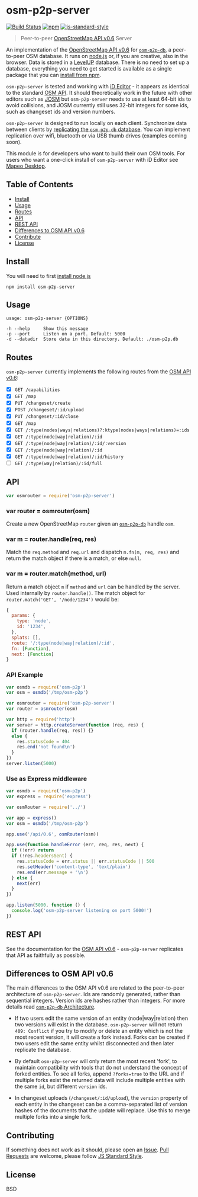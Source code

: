 # osm-p2p-server

[![Build Status](https://img.shields.io/travis/digidem/osm-p2p-server.svg)](https://travis-ci.org/digidem/osm-p2p-server)
[![npm](https://img.shields.io/npm/v/osm-p2p-server.svg)](https://www.npmjs.com/package/osm-p2p-server)
[![js-standard-style](https://img.shields.io/badge/code%20style-standard-brightgreen.svg?maxAge=2592000)](http://standardjs.com/)

> Peer-to-peer [OpenStreetMap API v0.6][1] Server

[1]: http://wiki.openstreetmap.org/wiki/API_v0.6

An implementation of the [OpenStreetMap API v0.6][1] for [`osm-p2p-db`](https://www.npmjs.com/package/osm-p2p-db), a peer-to-peer OSM database. It runs on [node.js](https://nodejs.org/) or, if you are creative, also in the browser. Data is stored in a [LevelUP](https://github.com/Level/levelup) database. There is no need to set up a database, everything you need to get started is available as a single package that you can [install from npm](#install).

`osm-p2p-server` is tested and working with [iD Editor](https://github.com/openstreetmap/iD) - it appears as identical to the standard [OSM API][1]. It should theoretically work in the future with other editors such as [JOSM](https://josm.openstreetmap.de) but `osm-p2p-server` needs to use at least 64-bit ids to avoid collisions, and JOSM currently still uses 32-bit integers for some ids, such as changeset ids and version numbers.

`osm-p2p-server` is designed to run locally on each client. Synchronize data between clients by [replicating the `osm-p2p-db` database](https://github.com/digidem/osm-p2p-db#replication). You can implement replication over wifi, bluetooth or via USB thumb drives (examples coming soon).

This module is for developers who want to build their own OSM tools. For users who want a one-click install of `osm-p2p-server` with iD Editor see [Mapeo Desktop](https://github.com/digidem/mapeo-desktop).

## Table of Contents

- [Install](#install)
- [Usage](#usage)
- [Routes](#routes)
- [API](#api)
- [REST API](#rest-api)
- [Differences to OSM API v0.6](#differences-to-osm-api-v06)
- [Contribute](#contribute)
- [License](#license)

## Install

You will need to first [install node.js](https://nodejs.org/en/)

```
npm install osm-p2p-server
```

## Usage

```
usage: osm-p2p-server {OPTIONS}

-h --help     Show this message
-p --port     Listen on a port. Default: 5000
-d --datadir  Store data in this directory. Default: ./osm-p2p.db

```

## Routes

`osm-p2p-server` currently implements the following routes from the [OSM API v0.6][1]:

- [x] `GET /capabilities`
- [x] `GET /map`
- [x] `PUT /changeset/create`
- [x] `POST /changeset/:id/upload`
- [x] `PUT /changeset/:id/close`
- [x] `GET /map`
- [x] `GET /:type(nodes|ways|relations)?:ktype(nodes|ways|relations)=:ids`
- [x] `GET /:type(node|way|relation)/:id`
- [x] `GET /:type(node|way|relation)/:id/:version`
- [x] `GET /:type(node|way|relation)/:id`
- [x] `GET /:type(node|way|relation)/:id/history`
- [ ] `GET /:type(way|relation)/:id/full`

## API

``` js
var osmrouter = require('osm-p2p-server')
```

### var router = osmrouter(osm)

Create a new OpenStreetMap `router` given an
[`osm-p2p-db`](https://npmjs.com/package/osm-p2p-db) handle `osm`.

### var m = router.handle(req, res)

Match the `req.method` and `req.url` and dispatch `m.fn(m, req, res)` and return
the match object if there is a match, or else `null`.

### var m = router.match(method, url)

Return a match object `m` if `method` and `url` can be handled by the server.
Used internally by `router.handle()`.
The match object for `router.match('GET', '/node/1234')` would be:

```js
{
  params: {
    type: 'node',
    id: '1234',
  },
  splats: [],
  route: '/:type(node|way|relation)/:id',
  fn: [Function],
  next: [Function]
}
```

### API Example

```js
var osmdb = require('osm-p2p')
var osm = osmdb('/tmp/osm-p2p')

var osmrouter = require('osm-p2p-server')
var router = osmrouter(osm)

var http = require('http')
var server = http.createServer(function (req, res) {
  if (router.handle(req, res)) {}
  else {
    res.statusCode = 404
    res.end('not found\n')
  }
})
server.listen(5000)
```

### Use as Express middleware

```js
var osmdb = require('osm-p2p')
var express = require('express')

var osmRouter = require('../')

var app = express()
var osm = osmdb('/tmp/osm-p2p')

app.use('/api/0.6', osmRouter(osm))

app.use(function handleError (err, req, res, next) {
  if (!err) return
  if (!res.headersSent) {
    res.statusCode = err.status || err.statusCode || 500
    res.setHeader('content-type', 'text/plain')
    res.end(err.message + '\n')
  } else {
    next(err)
  }
})

app.listen(5000, function () {
  console.log('osm-p2p-server listening on port 5000!')
})
```

## REST API

See the documentation for the [OSM API v0.6][1] - `osm-p2p-server` replicates that API as faithfully as possible.

## Differences to OSM API v0.6

The main differences to the OSM API v0.6 are related to the peer-to-peer architecture of `osm-p2p-server`. Ids are randomly generated, rather than sequential integers. Version ids are hashes rather than integers. For more details read [`osm-p2p-db` Architecture](https://github.com/digidem/osm-p2p-db/blob/master/doc/architecture.markdown).

- If two users edit the same version of an entity (node|way|relation) then two versions will exist in the database. `osm-p2p-server` will not return `409: Conflict` if you try to modify or delete an entity which is not the most recent version, it will create a fork instead. Forks can be created if two users edit the same entity whilst disconnected and then later replicate the database.

- By default `osm-p2p-server` will only return the most recent 'fork', to maintain compatibility with tools that do not understand the concept of forked entities. To see all forks, append `?forks=true` to the URL and if multiple forks exist the returned data will include multiple entities with the same `id`, but different `version` ids.

- In changeset uploads (`/changeset/:id/upload`), the `version` property of each entity in the changeset
can be a comma-separated list of version hashes of the documents that the update will replace.
Use this to merge multiple forks into a single fork.

## Contributing

If something does not work as it should, please open an [Issue](/issues). [Pull Requests](/pulls) are welcome, please follow [JS Standard Style](http://standardjs.com/).

## License

BSD
